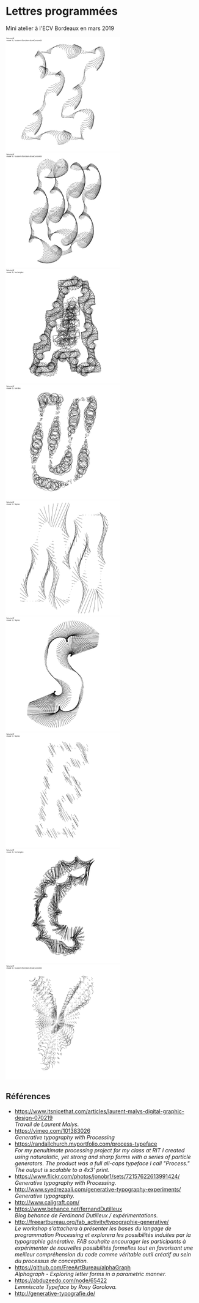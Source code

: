# Lettres programmées
Mini atelier à l'ECV Bordeaux en mars 2019

<img src="images/190321_221759_export.jpg" width="300" title="futura.ttf / Z"  />
<img src="images/190321_221901_export.jpg" width="300" title="futura.ttf / U"  />
<img src="images/190321_221937_export.jpg" width="300" title="futura.ttf / A"  />
<img src="images/190321_222050_export.jpg" width="300" title="futura.ttf / U"  />
<img src="images/190321_223401_export.jpg" width="300" title="futura.ttf / M" />
<img src="images/190321_223703_export.jpg" width="300" title="futura.ttf / S" " />
<img src="images/190321_224348_export.jpg" width="300" title="futura.ttf / E"  />
<img src="images/190321_224521_export.jpg" width="300" title="futura.ttf / C"  />
<img src="images/190321_224029_export.jpg" width="300" title="futura.ttf / V"  />

## Références
* https://www.itsnicethat.com/articles/laurent-malys-digital-graphic-design-070219 <br />*Travail de Laurent Malys.*
* https://vimeo.com/101383026 <br />*Generative typography with Processing*
* https://randallchurch.myportfolio.com/process-typeface<br />*For my penultimate processing project for my class at RIT I created using naturalistic, yet strong and sharp forms with a series of particle generators. The product was a full all-caps typeface I call "Process." The output is scalable to a 4x3' print.*
* https://www.flickr.com/photos/jonobr1/sets/72157622613991424/ <br />*Generative typography with Processing.*
* http://www.syedrezaali.com/generative-typography-experiments/ <br />*Generative typography.*
* http://www.caligraft.com/
* https://www.behance.net/fernandDutilleux <br />*Blog behance de Ferdinand Dutilleux / expérimentations.*
* http://freeartbureau.org/fab_activity/typographie-generative/ <br />*Le workshop s’attachera à présenter les bases du langage de programmation Processing et explorera les possibilités induites par la typographie générative. FAB souhaite encourager les participants à expérimenter de nouvelles possibilités formelles tout en favorisant une meilleur compréhension du code comme véritable outil créatif au sein du processus de conception.*
* https://github.com/FreeArtBureau/alphaGraph <br />*Alphagraph - Exploring letter forms in a parametric manner.*
* https://abduzeedo.com/node/65422 <br />*Lemniscate Typeface by Rosy Gorolova.*
* http://generative-typografie.de/
